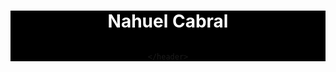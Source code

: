 <header style="background-color: black;" >
        <h1 align="center" style="color: white;">Nahuel Cabral</h1>
        <img src="https://avatars.githubusercontent.com/u/88683584?s=400&u=c7d42ce685a5e08e7222ba2b69d9eaee210bc428&v=4" alt="">

    </header>
